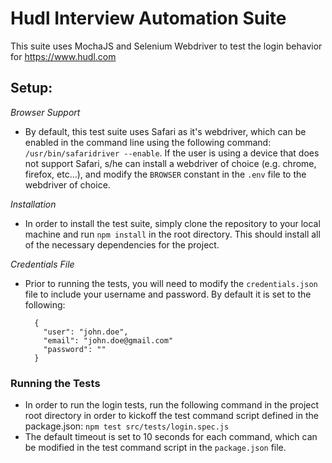 # Hudl Interview Automation Suite

This suite uses MochaJS and Selenium Webdriver to test the login behavior for https://www.hudl.com

## Setup:
_Browser Support_
- By default, this test suite uses Safari as it's webdriver, which can be enabled in the command line using the following command:  `/usr/bin/safaridriver --enable`. If the user is using a device that does not support Safari, s/he can install a webdriver of choice (e.g. chrome, firefox, etc...), and modify the `BROWSER` constant in the `.env` file to the webdriver of choice.

_Installation_
- In order to install the test suite, simply clone the repository to your local machine and run `npm install` in the root directory. This should install all of the necessary dependencies for the project.

_Credentials File_
- Prior to running the tests, you will need to modify the `credentials.json` file to include your username and password. By default it is set to the following:

        {
          "user": "john.doe",
          "email": "john.doe@gmail.com"
          "password": ""
        }

### Running the Tests
- In order to run the login tests, run the following command in the project root directory in order to kickoff the test command script defined in the package.json: 
    `npm test src/tests/login.spec.js` 
- The default timeout is set to 10 seconds for each command, which can be modified in the test command script in the `package.json` file.